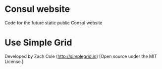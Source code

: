 # Consul website
Code for the future static public Consul website

# Use Simple Grid

Developed by Zach Cole (http://simplegrid.io) [Open source under the MIT License.]
